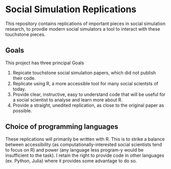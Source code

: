 # Social Simulation Replications

This repository contains replications of important pieces in social simulation research, to provdie modern social simulators a tool to interact with these touchstone pieces.

## Goals

This project has three principal Goals
1. Repicate touchstone social simulation papers, which did not publish their code.
2. Replicate using R, a more accessible tool for many social scientsts of today.
3. Provide clear, instructive, easy to understand code that will be useful for a social scientist to analyse and learn more about R.
4. Provide a straight, unedited replication, as close to the original paper as possible.

## Choice of programming languages

These replications will primarily be written with R. This is to strike a balance between accessibility (as computationally-interested social scientists tend to focus on R) and 
power (any language less program-y would be insufficient to the task). I retain the right to provide code in other languages (ex. Python, Julia) where it provides some advantage to do so.

